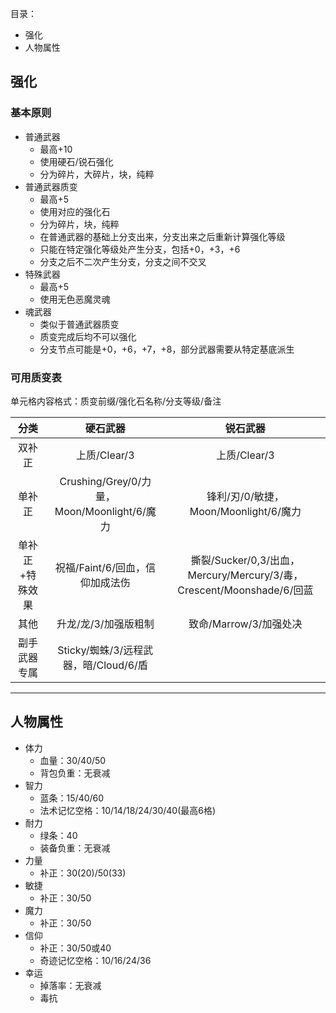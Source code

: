 目录：  
- 强化
- 人物属性

## 强化
### 基本原则
- 普通武器
	- 最高+10
	- 使用硬石/锐石强化
	- 分为碎片，大碎片，块，纯粹
- 普通武器质变
	- 最高+5
	- 使用对应的强化石
	- 分为碎片，块，纯粹
	- 在普通武器的基础上分支出来，分支出来之后重新计算强化等级
	- 只能在特定强化等级处产生分支，包括+0，+3，+6
	- 分支之后不二次产生分支，分支之间不交叉
- 特殊武器
	- 最高+5
	- 使用无色恶魔灵魂
- 魂武器
	- 类似于普通武器质变
	- 质变完成后均不可以强化
	- 分支节点可能是+0，+6，+7，+8，部分武器需要从特定基底派生

### 可用质变表
单元格内容格式：质变前缀/强化石名称/分支等级/备注  

|分类|硬石武器|锐石武器|
|:-:|:-----:|:------:|
|双补正|上质/Clear/3|上质/Clear/3|
|单补正|Crushing/Grey/0/力量，Moon/Moonlight/6/魔力|锋利/刃/0/敏捷，Moon/Moonlight/6/魔力|
|单补正+特殊效果|祝福/Faint/6/回血，信仰加成法伤|撕裂/Sucker/0,3/出血，Mercury/Mercury/3/毒，Crescent/Moonshade/6/回蓝|
|其他|升龙/龙/3/加强版粗制|致命/Marrow/3/加强处决|
|副手武器专属|Sticky/蜘蛛/3/远程武器，暗/Cloud/6/盾|

---

## 人物属性
- 体力
	- 血量：30/40/50
	- 背包负重：无衰减
- 智力
	- 蓝条：15/40/60
	- 法术记忆空格：10/14/18/24/30/40(最高6格)
- 耐力
	- 绿条：40
	- 装备负重：无衰减
- 力量
	- 补正：30(20)/50(33)
- 敏捷
	- 补正：30/50
- 魔力
	- 补正：30/50
- 信仰
	- 补正：30/50或40
	- 奇迹记忆空格：10/16/24/36
- 幸运
	- 掉落率：无衰减
	- 毒抗
